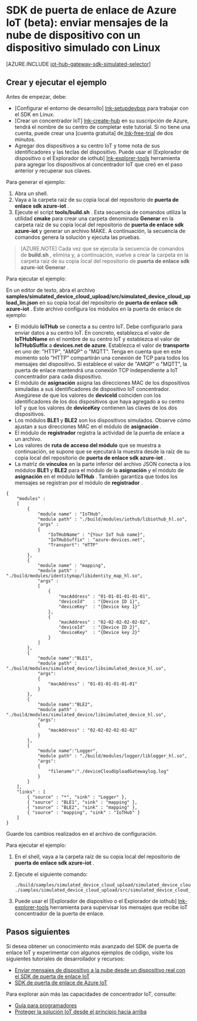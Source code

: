 <properties
    pageTitle="Simular un dispositivo con el SDK de puerta de enlace IoT | Microsoft Azure"
    description="Tutorial de Azure SDK de puerta de enlace IoT con Linux para ilustrar telemetría envío desde un dispositivo simulado con el SDK de Azure IoT puerta de enlace."
    services="iot-hub"
    documentationCenter=""
    authors="chipalost"
    manager="timlt"
    editor=""/>

<tags
     ms.service="iot-hub"
     ms.devlang="cpp"
     ms.topic="article"
     ms.tgt_pltfrm="na"
     ms.workload="na"
     ms.date="08/29/2016"
     ms.author="andbuc"/>


# <a name="azure-iot-gateway-sdk-beta--send-device-to-cloud-messages-with-a-simulated-device-using-linux"></a>SDK de puerta de enlace de Azure IoT (beta): enviar mensajes de la nube de dispositivo con un dispositivo simulado con Linux

[AZURE.INCLUDE [iot-hub-gateway-sdk-simulated-selector](../../includes/iot-hub-gateway-sdk-simulated-selector.md)]

## <a name="build-and-run-the-sample"></a>Crear y ejecutar el ejemplo

Antes de empezar, debe:

- [Configurar el entorno de desarrollo] [ lnk-setupdevbox] para trabajar con el SDK en Linux.
- [Crear un concentrador IoT] [ lnk-create-hub] en su suscripción de Azure, tendrá el nombre de su centro de completar este tutorial. Si no tiene una cuenta, puede crear una [cuenta gratuita] de[ lnk-free-trial] de dos minutos.
- Agregar dos dispositivos a su centro IoT y tome nota de sus identificadores y las teclas del dispositivo. Puede usar el [Explorador de dispositivo o el Explorador de iothub] [ lnk-explorer-tools] herramienta para agregar los dispositivos al concentrador IoT que creó en el paso anterior y recuperar sus claves.

Para generar el ejemplo:

1. Abra un shell.
2. Vaya a la carpeta raíz de su copia local del repositorio de **puerta de enlace sdk azure-iot** .
3. Ejecute el script **tools/build.sh** . Esta secuencia de comandos utiliza la utilidad **cmake** para crear una carpeta denominada **Generar** en la carpeta raíz de su copia local del repositorio de **puerta de enlace sdk azure-iot** y generar un archivo MAKE. A continuación, la secuencia de comandos genera la solución y ejecuta las pruebas.

> [AZURE.NOTE]  Cada vez que se ejecuta la secuencia de comandos de **build.sh** , elimina y, a continuación, vuelve a crear la carpeta en la carpeta raíz de su copia local del repositorio de **puerta de enlace sdk azure-iot** **Generar** .

Para ejecutar el ejemplo:

En un editor de texto, abra el archivo **samples/simulated_device_cloud_upload/src/simulated_device_cloud_upload_lin.json** en su copia local del repositorio de **puerta de enlace sdk azure-iot** . Este archivo configura los módulos en la puerta de enlace de ejemplo:

- El módulo **IoTHub** se conecta a su centro IoT. Debe configurarlo para enviar datos a su centro IoT. En concreto, establezca el valor de **IoTHubName** en el nombre de su centro IoT y establezca el valor de **IoTHubSuffix** a **devices.net de azure**. Establezca el valor de **transporte** en uno de: "HTTP", "AMQP" o "MQTT". Tenga en cuenta que en este momento solo "HTTP" compartirán una conexión de TCP para todos los mensajes del dispositivo. Si establece el valor de "AMQP" o "MQTT", la puerta de enlace mantendrá una conexión TCP independiente a IoT concentrador para cada dispositivo.
- El módulo de **asignación** asigna las direcciones MAC de los dispositivos simuladas a sus identificadores de dispositivo IoT concentrador. Asegúrese de que los valores de **deviceId** coinciden con los identificadores de los dos dispositivos que haya agregado a su centro IoT y que los valores de **deviceKey** contienen las claves de los dos dispositivos.
- Los módulos **BLE1** y **BLE2** son los dispositivos simulados. Observe cómo ajustan a sus direcciones MAC en el módulo de **asignación** .
- El módulo de **registrador** registra la actividad de la puerta de enlace a un archivo.
- Los valores de **ruta de acceso del módulo** que se muestra a continuación, se supone que se ejecutará la muestra desde la raíz de su copia local del repositorio de **puerta de enlace sdk azure-iot** .
- La matriz de **vínculos** en la parte inferior del archivo JSON conecta a los módulos **BLE1** y **BLE2** para el módulo de la **asignación** y el módulo de **asignación** en el módulo **IoTHub** . También garantiza que todos los mensajes se registran por el módulo de **registrador** .

```
{
    "modules" :
    [ 
        {
            "module name" : "IoTHub",
            "module path" : "./build/modules/iothub/libiothub_hl.so",
            "args" : 
            {
                "IoTHubName" : "{Your IoT hub name}",
                "IoTHubSuffix" : "azure-devices.net",
                "Transport": "HTTP"
            }
        },
        {
            "module name" : "mapping",
            "module path" : "./build/modules/identitymap/libidentity_map_hl.so",
            "args" : 
            [
                {
                    "macAddress" : "01-01-01-01-01-01",
                    "deviceId"   : "{Device ID 1}",
                    "deviceKey"  : "{Device key 1}"
                },
                {
                    "macAddress" : "02-02-02-02-02-02",
                    "deviceId"   : "{Device ID 2}",
                    "deviceKey"  : "{Device key 2}"
                }
            ]
        },
        {
            "module name":"BLE1",
            "module path" : "./build/modules/simulated_device/libsimulated_device_hl.so",
            "args":
            {
                "macAddress" : "01-01-01-01-01-01"
            }
        },
        {
            "module name":"BLE2",
            "module path" : "./build/modules/simulated_device/libsimulated_device_hl.so",
            "args":
            {
                "macAddress" : "02-02-02-02-02-02"
            }
        },
        {
            "module name":"Logger",
            "module path" : "./build/modules/logger/liblogger_hl.so",
            "args":
            {
                "filename":"./deviceCloudUploadGatewaylog.log"
            }
        }
    ],
    "links" : [
        { "source" : "*", "sink" : "Logger" },
        { "source" : "BLE1", "sink" : "mapping" },
        { "source" : "BLE2", "sink" : "mapping" },
        { "source" : "mapping", "sink" : "IoTHub" }
    ]
}

```

Guarde los cambios realizados en el archivo de configuración.

Para ejecutar el ejemplo:

1. En el shell, vaya a la carpeta raíz de su copia local del repositorio de **puerta de enlace sdk azure-iot** .
2. Ejecute el siguiente comando:

    ```
    ./build/samples/simulated_device_cloud_upload/simulated_device_cloud_upload_sample ./samples/simulated_device_cloud_upload/src/simulated_device_cloud_upload_lin.json
    ```

3. Puede usar el [Explorador de dispositivo o el Explorador de iothub] [ lnk-explorer-tools] herramienta para supervisar los mensajes que recibe IoT concentrador de la puerta de enlace.

## <a name="next-steps"></a>Pasos siguientes

Si desea obtener un conocimiento más avanzado del SDK de puerta de enlace IoT y experimentar con algunos ejemplos de código, visite los siguientes tutoriales de desarrollador y recursos:

- [Enviar mensajes de dispositivo a la nube desde un dispositivo real con el SDK de puerta de enlace IoT][lnk-physical-device]
- [SDK de puerta de enlace de Azure IoT][lnk-gateway-sdk]

Para explorar aún más las capacidades de concentrador IoT, consulte:

- [Guía para programadores][lnk-devguide]
- [Proteger la solución IoT desde el principio hacia arriba][lnk-securing]

<!-- Links -->
[lnk-setupdevbox]: https://github.com/Azure/azure-iot-gateway-sdk/blob/master/doc/devbox_setup.md
[lnk-free-trial]: https://azure.microsoft.com/pricing/free-trial/
[lnk-explorer-tools]: https://github.com/Azure/azure-iot-sdks/blob/master/doc/manage_iot_hub.md
[lnk-gateway-sdk]: https://github.com/Azure/azure-iot-gateway-sdk/

[lnk-physical-device]: iot-hub-gateway-sdk-physical-device.md

[lnk-devguide]: iot-hub-devguide.md
[lnk-securing]: iot-hub-security-ground-up.md
[lnk-create-hub]: iot-hub-create-through-portal.md